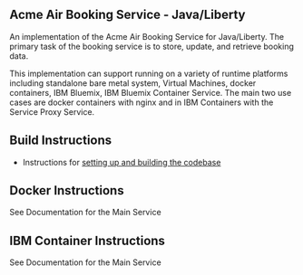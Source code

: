 
## Acme Air Booking Service - Java/Liberty

An implementation of the Acme Air Booking Service for Java/Liberty. The primary task of the booking service is to store, update, and retrieve booking data.

This implementation can support running on a variety of runtime platforms including standalone bare metal system, Virtual Machines, docker containers, IBM Bluemix, IBM Bluemix Container Service. The main two use cases are docker containers with nginx and in IBM Containers with the Service Proxy Service.

## Build Instructions
* Instructions for [setting up and building the codebase](Build_Instructions.md)


## Docker Instructions

See Documentation for the Main Service


## IBM Container Instructions

See Documentation for the Main Service
